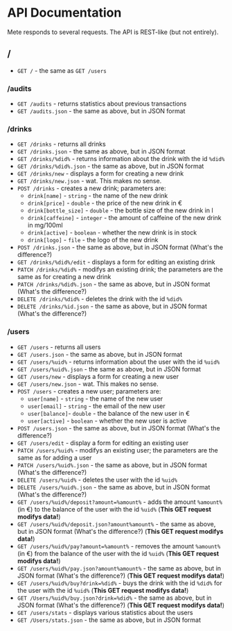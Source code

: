 # API Documentation #

Mete responds to several requests.
The API is REST-like (but not entirely).

## / ##

 * `GET /` - the same as `GET /users`

### /audits ###

 * `GET /audits` - returns statistics about previous transactions
 * `GET /audits.json` - the same as above, but in JSON format

### /drinks ###

 * `GET /drinks` - returns all drinks
 * `GET /drinks.json` - the same as above, but in JSON format
 * `GET /drinks/%did%` - returns information about the drink with the id `%did%`
 * `GET /drinks/%did%.json` - the same as above, but in JSON format
 * `GET /drinks/new` - displays a form for creating a new drink
 * `GET /drinks/new.json` - wat. This makes no sense.
 * `POST /drinks` - creates a new drink; parameters are:
   * `drink[name]` - `string` - the name of the new drink
   * `drink[price]` - `double` - the price of the new drink in €
   * `drink[bottle_size]` - `double` - the bottle size of the new drink in l
   * `drink[caffeine]` - `integer` - the amount of caffeine of the new drink in mg/100ml
   * `drink[active]` - `boolean` - whether the new drink is in stock
   * `drink[logo]` - `file` - the logo of the new drink
 * `POST /drinks.json` - the same as above, but in JSON format (What's the difference?)
 * `GET /drinks/%did%/edit` - displays a form for editing an existing drink
 * `PATCH /drinks/%did%` - modifys an existing drink; the parameters are the same as for creating a new drink
 * `PATCH /drinks/%did%.json` - the same as above, but in JSON format (What's the difference?)
 * `DELETE /drinks/%did%` - deletes the drink with the id `%did%`
 * `DELETE /drinks/%id.json` - the same as above, but in JSON format (What's the difference?)

### /users ###

 * `GET /users` - returns all users
 * `GET /users.json` - the same as above, but in JSON format
 * `GET /users/%uid%` - returns information about the user with the id `%uid%`
 * `GET /users/%uid%.json` - the same as above, but in JSON format
 * `GET /users/new` - displays a form for creating a new user
 * `GET /users/new.json` - wat. This makes no sense.
 * `POST /users` - creates a new user; parameters are:
   * `user[name]` - `string` - the name of the new user
   * `user[email]` - `string` - the email of the new user
   * `user[balance]`- `double` - the balance of the new user in €
   * `user[active]` - `boolean` - whether the new user is active
 * `POST /users.json` - the same as above, but in JSON format (What's the difference?)
 * `GET /users/edit` - display a form for editing an existing user
 * `PATCH /users/%uid%` - modifys an existing user; the parameters are the same as for adding a user
 * `PATCH /users/%uid%.json` - the same as above, but in JSON format (What's the difference?)
 * `DELETE /users/%uid%` - deletes the user with the id `%uid%`
 * `DELETE /users/%uid%.json` - the same as above, but in JSON format (What's the difference?)
 * `GET /users/%uid%/deposit?amount=%amount%` - adds the amount `%amount%` (in €) to the balance of the user with the id `%uid%` (**This GET request modifys data!**)
 * `GET /users/%uid%/deposit.json?amount%amount%` - the same as above, but in JSON format (What's the difference?) (**This GET request modifys data!**)
 * `GET /users/%uid%/pay?amount=%amount%` - removes the amount `%amount%` (in €) from the balance of the user with the id `%uid%` (**This GET request modifys data!**)
 * `GET /users/%uid%/pay.json?amount%amount%` - the same as above, but in JSON format (What's the difference?) (**This GET request modifys data!**)
 * `GET /users/%uid%/buy?drink=%did%` - buys the drink with the id `%did%` for the user with the id `%uid%` (**This GET request modifys data!**)
 * `GET /Users/%uid%/buy.json?drink=%did%` - the same as above, but in JSON format (What's the difference?) (**This GET request modifys data!**)
 * `GET /users/stats` - displays various statistics about the users
 * `GET /Users/stats.json` - the same as above, but in JSON format
